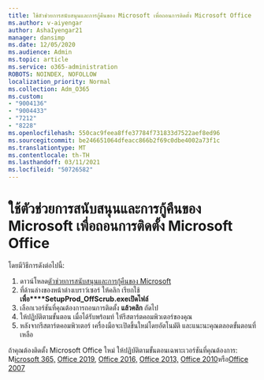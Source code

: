 ```yaml
---
title: ใช้ตัวช่วยการสนับสนุนและการกู้คืนของ Microsoft เพื่อถอนการติดตั้ง Microsoft Office
ms.author: v-aiyengar
author: AshaIyengar21
manager: dansimp
ms.date: 12/05/2020
ms.audience: Admin
ms.topic: article
ms.service: o365-administration
ROBOTS: NOINDEX, NOFOLLOW
localization_priority: Normal
ms.collection: Adm_O365
ms.custom:
- "9004136"
- "9004433"
- "7212"
- "8228"
ms.openlocfilehash: 550cac9feea8ffe37784f731833d7522aef8ed96
ms.sourcegitcommit: be246651064dfeacc866b2f69c0dbe4002a73f1c
ms.translationtype: MT
ms.contentlocale: th-TH
ms.lasthandoff: 03/11/2021
ms.locfileid: "50726582"
---
```

# <a name="use-microsoft-support-and-recovery-assistant-to-uninstall-microsoft-office"></a>ใช้ตัวช่วยการสนับสนุนและการกู้คืนของ Microsoft เพื่อถอนการติดตั้ง Microsoft Office

โดยมีวิธีการดังต่อไปนี้:

1. ดาวน์โหลด[ตัวช่วยการสนับสนุนและการกู้คืนของ Microsoft](https://go.microsoft.com/fwlink/?linkid=2139122)
1. ที่ด้านล่างของหน้าต่างเบราว์เซอร์ ให้คลิก เรียกใช้ **เพื่อ****SetupProd_OffScrub.exeเปิดไฟล์**
1. เลือกเวอร์ชันที่คุณต้องการถอนการติดตั้ง **แล้วคลิก** ถัดไป
1. ให้ปฏิบัติตามขั้นตอน เมื่อได้รับพร้อมท์ ให้รีสตาร์ตคอมพิวเตอร์ของคุณ
1. หลังจากรีสตาร์ตคอมพิวเตอร์ เครื่องมือจะเปิดขึ้นใหม่โดยอัตโนมัติ และแนะนะคุณตลอดขั้นตอนที่เหลือ

ถ้าคุณต้องติดตั้ง Microsoft Office ใหม่ ให้ปฏิบัติตามขั้นตอนเฉพาะเวอร์ชันที่คุณต้องการ: M[icrosoft 365,](https://go.microsoft.com/fwlink/?linkid=2138843) [Office 2019,](https://go.microsoft.com/fwlink/?linkid=2138843) [Office 2016,](https://go.microsoft.com/fwlink/?linkid=2138919) [Office 2013,](https://go.microsoft.com/fwlink/?linkid=2138919) [Office 2010](https://go.microsoft.com/fwlink/?linkid=2139237)หรือ[Office 2007](https://go.microsoft.com/fwlink/?linkid=2138644)